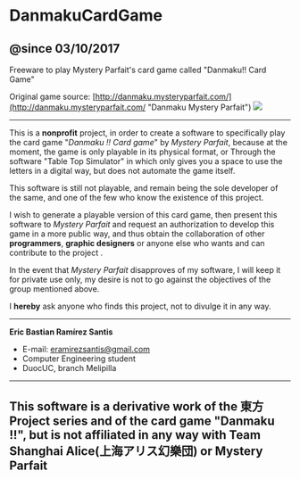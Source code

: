 # DanmakuCardGame
## @since 03/10/2017 ##
Freeware to play Mystery Parfait's card game called "Danmaku!! Card Game"

Original game source: [http://danmaku.mysteryparfait.com/](http://danmaku.mysteryparfait.com/ "Danmaku Mystery Parfait")
![](http://danmaku.mysteryparfait.com/images/banner_bg.jpg)

----------

This is a **nonprofit** project, in order to create a software to specifically play the 
card game "*Danmaku !! Card game*" by *Mystery Parfait*, because at the moment, the game 
is only playable in its physical format, or Through the software "Table Top Simulator" 
in which only gives you a space to use the letters in a digital way, but does not 
automate the game itself.

This software is still not playable, and remain being the sole developer of the same, 
and one of the few who know the existence of this project.

I wish to generate a playable version of this card game, then present this software 
to *Mystery Parfait* and request an authorization to develop this game in a more public 
way, and thus obtain the collaboration of other **programmers**, **graphic designers** or anyone 
else who wants and can contribute to the project .

In the event that *Mystery Parfait* disapproves of my software, I will keep it for 
private use only, my desire is not to go against the objectives of the group mentioned above.

I **hereby** ask anyone who finds this project, not to divulge it in any way.

----------

**Eric Bastian Ramírez Santis**
- E-mail: eramirezsantis@gmail.com
- Computer Engineering student
- DuocUC, branch Melipilla


----------

## This software is a derivative work of the 東方 Project series and of the card game "Danmaku !!", but is not affiliated in any way with Team Shanghai Alice(上海アリス幻樂団) or Mystery Parfait ##
